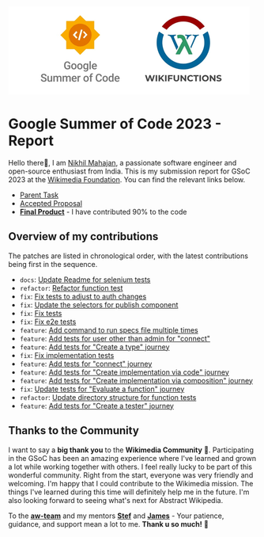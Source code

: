 <img src="./Presentation1.png" alt="GSoC - Wikifunctions"/>

# Google Summer of Code 2023 - Report
Hello there👋, I am [Nikhil Mahajan](https://github.com/nik-55), a passionate software engineer and open-source enthusiast from India. This is my submission report for GSoC 2023 at the [Wikimedia Foundation](https://wikimediafoundation.org/). You can find the relevant links below.
- [Parent Task](https://phabricator.wikimedia.org/T328587)
- [Accepted Proposal](https://phabricator.wikimedia.org/T333498)
- [**Final Product**](https://gerrit.wikimedia.org/r/plugins/gitiles/mediawiki/extensions/WikiLambda/+/e5c08afbf4b807cfb355fe567318599c3c630abe/tests/selenium/) - I have contributed 90% to the code

## Overview of my contributions
The patches are listed in chronological order, with the latest contributions being first in the sequence.

- `docs`: [Update Readme for selenium tests](https://gerrit.wikimedia.org/r/c/mediawiki/extensions/WikiLambda/+/947405)
- `refactor`: [Refactor function test](https://gerrit.wikimedia.org/r/c/mediawiki/extensions/WikiLambda/+/950462)
- `fix`: [Fix tests to adjust to auth changes](https://gerrit.wikimedia.org/r/c/mediawiki/extensions/WikiLambda/+/945016)
- `fix`: [Update the selectors for publish component](https://gerrit.wikimedia.org/r/c/mediawiki/extensions/WikiLambda/+/941049)
- `fix`: [Fix tests](https://gerrit.wikimedia.org/r/c/mediawiki/extensions/WikiLambda/+/939280)
- `fix`: [Fix e2e tests](https://gerrit.wikimedia.org/r/c/mediawiki/extensions/WikiLambda/+/935878)
- `feature`: [Add command to run specs file multiple times](https://gerrit.wikimedia.org/r/c/mediawiki/extensions/WikiLambda/+/934455)
- `feature`: [Add tests for user other than admin for "connect"](https://gerrit.wikimedia.org/r/c/mediawiki/extensions/WikiLambda/+/934447)
- `feature`: [Add tests for "Create a type" journey](https://gerrit.wikimedia.org/r/c/mediawiki/extensions/WikiLambda/+/927770)
- `fix`: [Fix implementation tests](https://gerrit.wikimedia.org/r/c/mediawiki/extensions/WikiLambda/+/930830)
- `feature`: [Add tests for "connect" journey](https://gerrit.wikimedia.org/r/c/mediawiki/extensions/WikiLambda/+/929760)
- `feature`: [Add tests for "Create implementation via code" journey](https://gerrit.wikimedia.org/r/c/mediawiki/extensions/WikiLambda/+/923582)
- `feature`: [Add tests for "Create implementation via composition" journey](https://gerrit.wikimedia.org/r/c/mediawiki/extensions/WikiLambda/+/930599)
- `fix`: [Update tests for "Evaluate a function" journey](https://gerrit.wikimedia.org/r/c/mediawiki/extensions/WikiLambda/+/926554)
- `refactor`: [Update directory structure for function tests](https://gerrit.wikimedia.org/r/c/mediawiki/extensions/WikiLambda/+/924141)
- `feature`: [Add tests for "Create a tester" journey](https://gerrit.wikimedia.org/r/c/mediawiki/extensions/WikiLambda/+/920343)

## Thanks to the Community

I want to say a **big thank you** to the **Wikimedia Community** 🌟. Participating in the GSoC has been an amazing experience where I've learned and grown a lot while working together with others. I feel really lucky to be part of this wonderful community. Right from the start, everyone was very friendly and welcoming. I'm happy that I could contribute to the Wikimedia mission. The things I've learned during this time will definitely help me in the future. I'm also looking forward to seeing what's next for Abstract Wikipedia.   
  
To the [**aw-team**](https://www.mediawiki.org/wiki/Abstract_Wikipedia_team) and my mentors [**Stef**](https://www.mediawiki.org/wiki/User:SDunlap-WMF) and [**James**](https://www.mediawiki.org/wiki/User:Jdforrester_(WMF)) - Your patience, guidance, and support mean a lot to me. **Thank u so much!** 🙌
